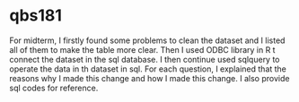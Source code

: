 # qbs181

For midterm, I firstly found some problems to clean the dataset and I listed all of them to make the table more clear. Then I used ODBC library in R t connect the dataset in the sql database. I then continue used sqlquery to operate the data in th dataset in sql. For each question, I explained that the reasons why I made this change and how I made this change. I also provide sql codes for reference.






















